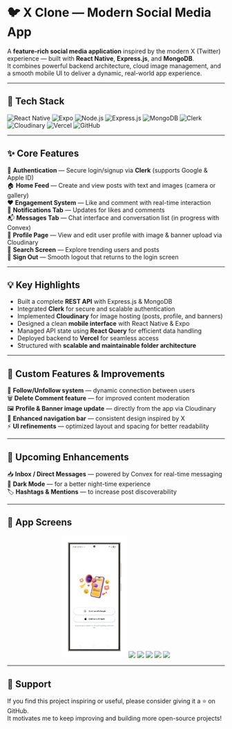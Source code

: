 # 🐦 X Clone — Modern Social Media App

A **feature-rich social media application** inspired by the modern X (Twitter) experience — built with **React Native**, **Express.js**, and **MongoDB**.  
It combines powerful backend architecture, cloud image management, and a smooth mobile UI to deliver a dynamic, real-world app experience.

---

## 🚀 Tech Stack

![React Native](https://img.shields.io/badge/React_Native-61DAFB?style=for-the-badge&logo=react&logoColor=black)
![Expo](https://img.shields.io/badge/Expo-000000?style=for-the-badge&logo=expo&logoColor=white)
![Node.js](https://img.shields.io/badge/Node.js-339933?style=for-the-badge&logo=node.js&logoColor=white)
![Express.js](https://img.shields.io/badge/Express.js-000000?style=for-the-badge&logo=express&logoColor=white)
![MongoDB](https://img.shields.io/badge/MongoDB-4EA94B?style=for-the-badge&logo=mongodb&logoColor=white)
![Clerk](https://img.shields.io/badge/Clerk-5F0FFF?style=for-the-badge&logo=clerk&logoColor=white)
![Cloudinary](https://img.shields.io/badge/Cloudinary-3448C5?style=for-the-badge&logo=cloudinary&logoColor=white)
![Vercel](https://img.shields.io/badge/Vercel-000000?style=for-the-badge&logo=vercel&logoColor=white)
![GitHub](https://img.shields.io/badge/GitHub-181717?style=for-the-badge&logo=github&logoColor=white)

---

## ✨ Core Features

🔐 **Authentication** — Secure login/signup via **Clerk** (supports Google & Apple ID)  
🏠 **Home Feed** — Create and view posts with text and images (camera or gallery)  
❤️ **Engagement System** — Like and comment with real-time interaction  
🔔 **Notifications Tab** — Updates for likes and comments  
📬 **Messages Tab** — Chat interface and conversation list (in progress with Convex)  
👤 **Profile Page** — View and edit user profile with image & banner upload via Cloudinary  
🔎 **Search Screen** — Explore trending users and posts  
🚪 **Sign Out** — Smooth logout that returns to the login screen  

---

## 💡 Key Highlights

- Built a complete **REST API** with Express.js & MongoDB  
- Integrated **Clerk** for secure and scalable authentication  
- Implemented **Cloudinary** for image hosting (posts, profile, and banners)  
- Designed a clean **mobile interface** with React Native & Expo  
- Managed API state using **React Query** for efficient data handling  
- Deployed backend to **Vercel** for seamless access  
- Structured with **scalable and maintainable folder architecture**

---

## 🧩 Custom Features & Improvements

💬 **Follow/Unfollow system** — dynamic connection between users  
🗑️ **Delete Comment feature** — for improved content moderation  
🖼️ **Profile & Banner image update** — directly from the app via Cloudinary  
🧭 **Enhanced navigation bar** — consistent design inspired by X  
⚡ **UI refinements** — optimized layout and spacing for better readability  

---

## 🌱 Upcoming Enhancements

📥 **Inbox / Direct Messages** — powered by Convex for real-time messaging  
🌙 **Dark Mode** — for a better night-time experience  
🏷️ **Hashtags & Mentions** — to increase post discoverability  

---

## 📸 App Screens

<p align="center">
  <img src="https://github.com/z-Pearlina/X-clone-platform/blob/main/mobile/assets/screenshoots/1.png" width="150" />
  <img src="assets/screenshoots/2.png" width="150" />
  <img src="assets/screenshoots/3.png" width="150" />
  <img src="assets/screenshoots/4.png" width="150" />
  <img src="assets/screenshoots/5.png" width="150" />
  <img src="assets/screenshoots/6.png" width="150" />
</p>

---

## 🌟 Support

If you find this project inspiring or useful, please consider giving it a ⭐ on GitHub.  
It motivates me to keep improving and building more open-source projects!

